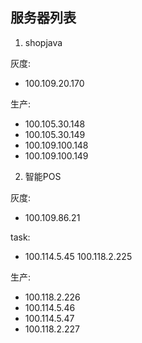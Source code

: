 
## 服务器列表

1. shopjava

灰度:
- 100.109.20.170

生产:
- 100.105.30.148
- 100.105.30.149
- 100.109.100.148
- 100.109.100.149

2. 智能POS

灰度:
- 100.109.86.21

task:
- 100.114.5.45 100.118.2.225

生产:
- 100.118.2.226
- 100.114.5.46
- 100.114.5.47
- 100.118.2.227